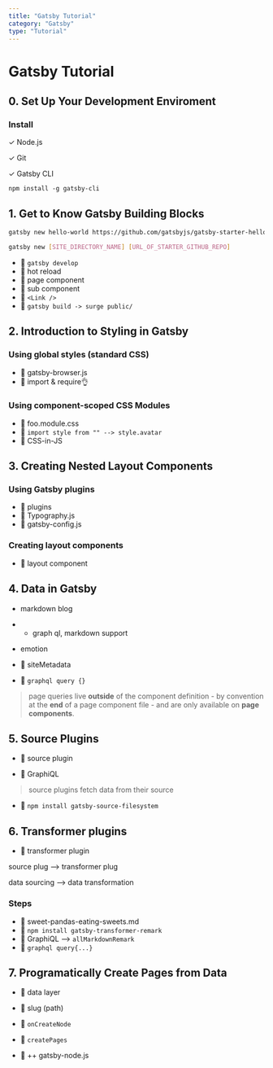 ```yaml
---
title: "Gatsby Tutorial"
category: "Gatsby"
type: "Tutorial"
---
```



# Gatsby Tutorial

## 0. Set Up Your Development Enviroment

### Install

✓ Node.js 

✓ Git

✓ Gatsby CLI

`npm install -g gatsby-cli`

## 1. Get to Know Gatsby Building Blocks


```bash
gatsby new hello-world https://github.com/gatsbyjs/gatsby-starter-hello-world

gatsby new [SITE_DIRECTORY_NAME] [URL_OF_STARTER_GITHUB_REPO]
```

- 👏 `gatsby develop`
- 👏 hot reload
- 👏 page component 
- 👏 sub component 
- 👏 `<Link />`
- 👏 `gatsby build -> surge public/`


## 2. Introduction to Styling in Gatsby

### Using global styles (standard CSS)

- 👏 gatsby-browser.js
- 👏 import & require👌

### Using component-scoped CSS Modules

- 👏 foo.module.css
- 👏 `import style from "" --> style.avatar`
- 👏 CSS-in-JS

## 3. Creating Nested Layout Components

### Using Gatsby plugins

- 👏 plugins
- 👏 Typography.js
- 👏 gatsby-config.js

### Creating layout components

- 👏 layout component

## 4. Data in Gatsby 

- markdown blog
- - graph ql, markdown support

- emotion

- 👏 siteMetadata
- 👏 `graphql query {}`

> page queries live **outside** of the component definition - by convention at the **end** of a page component file - and are only available on **page components**. 

## 5. Source Plugins 

- 🥧 source plugin

- 👏 GraphiQL

> source plugins fetch data from their source

- 👏 `npm install gatsby-source-filesystem`

## 6. Transformer plugins

- 🥧 transformer plugin

source plug --> transformer plug

data sourcing --> data transformation

### Steps

- 🍙 sweet-pandas-eating-sweets.md
- 🍙 `npm install gatsby-transformer-remark`
- 🍙 GraphiQL --> `allMarkdownRemark`
- 🍙 `graphql query{...}`


## 7. Programatically Create Pages from Data

- 🥧 data layer 

- 👏 slug (path)
- 👏 `onCreateNode`
- 👏 `createPages`
- 👏 ++ gatsby-node.js










